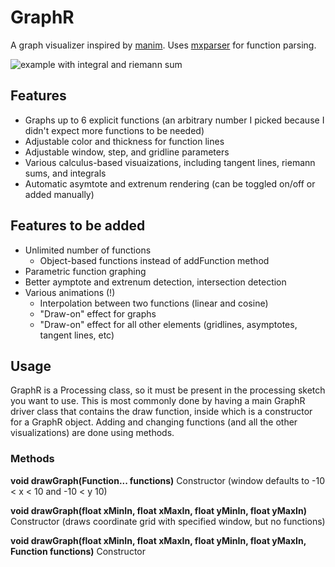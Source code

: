 # GraphR

A graph visualizer inspired by [manim](https://github.com/3b1b/manim). Uses [mxparser](https://github.com/mariuszgromada/MathParser.org-mXparser) for function parsing.

![example with integral and riemann sum](https://user-images.githubusercontent.com/42624568/115448741-4bff5f80-a1d7-11eb-8de2-dea5b0bf3cfa.png)

## Features

- Graphs up to 6 explicit functions (an arbitrary number I picked because I didn't expect more functions to be needed)
- Adjustable color and thickness for function lines
- Adjustable window, step, and gridline parameters
- Various calculus-based visuaizations, including tangent lines, riemann sums, and integrals
- Automatic asymtote and extrenum rendering (can be toggled on/off or added manually)


## Features to be added

- Unlimited number of functions
  - Object-based functions instead of addFunction method
- Parametric function graphing
- Better aymptote and extrenum detection, intersection detection
- Various animations (!)
  - Interpolation between two functions (linear and cosine)
  - "Draw-on" effect for graphs
  - "Draw-on" effect for all other elements (gridlines, asymptotes, tangent lines, etc)

## Usage

GraphR is a Processing class, so it must be present in the processing sketch you want to use. This is most commonly done by having a main GraphR driver class that contains the draw function, inside which is a constructor for a GraphR object. Adding and changing functions (and all the other visualizations) are done using methods.

### Methods

**void drawGraph(Function... functions)**
  Constructor (window defaults to -10 < x < 10 and -10 < y 10)

**void drawGraph(float xMinIn, float xMaxIn, float yMinIn, float yMaxIn)**
  Constructor (draws coordinate grid with specified window, but no functions)

**void drawGraph(float xMinIn, float xMaxIn, float yMinIn, float yMaxIn, Function functions)**
  Constructor
